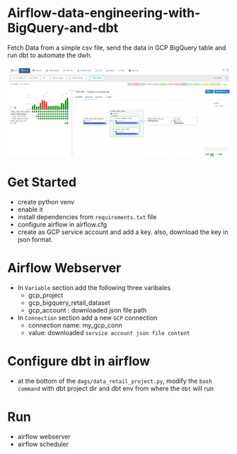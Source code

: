 # Airflow-data-engineering-with-BigQuery-and-dbt
Fetch Data from a simple csv file, send the data in GCP BigQuery table and run dbt to automate the dwh.

![alt retail_data_dag](dags/retail_data/screenshots/retail_data_projct.png)

# Get Started

+ create python venv
+ enable it
+ install dependencies from ```requirements.txt``` file
+ configure airflow in airflow.cfg
+ create as GCP service account and add a key. also, download the key in json format.

# Airflow Webserver

+ In ```Variable``` section add the following three varibales
    - gcp_project
    - gcp_bigquery_retail_dataset
    - gcp_account : downloaded json file path
+ In ```Connection``` section add a new ```GCP``` connection
    - connection name: my_gcp_conn
    - value: downloaded ```service account json file content```

# Configure dbt in airflow

+ at the bottom of the ```dags/data_retail_project.py```, modify the ```bash command``` with dbt project dir and dbt env from where the ```dbt``` will run

# Run

+ airflow webserver
+ airflow scheduler